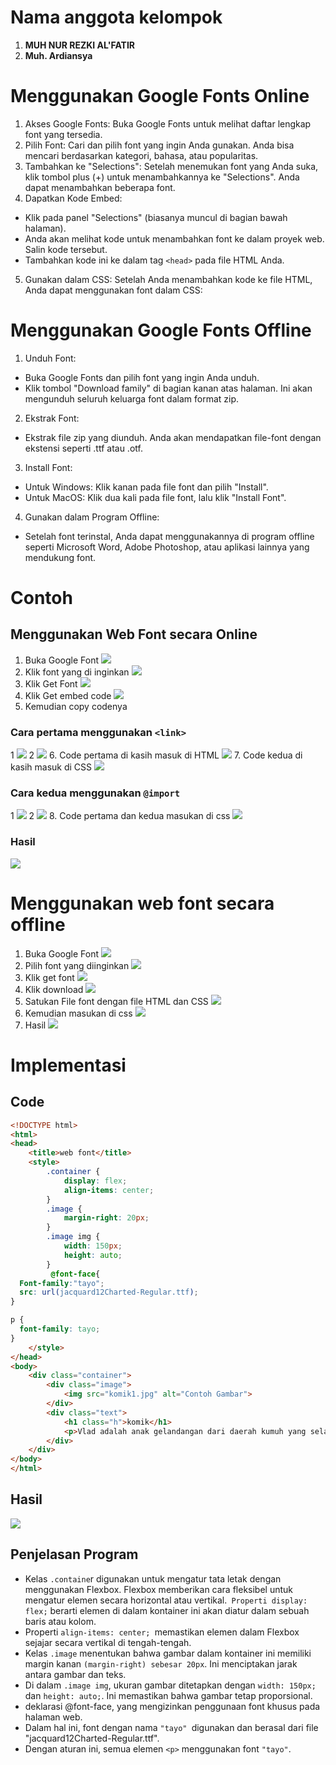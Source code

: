 # Nama anggota kelompok
1. **MUH NUR REZKI AL'FATIR**
2. **Muh. Ardiansya**

# Menggunakan Google Fonts Online
1. Akses Google Fonts: Buka Google Fonts untuk melihat daftar lengkap font yang tersedia.
2. Pilih Font: Cari dan pilih font yang ingin Anda gunakan. Anda bisa mencari berdasarkan kategori, bahasa, atau popularitas.
3. Tambahkan ke "Selections": Setelah menemukan font yang Anda suka, klik tombol plus (+) untuk menambahkannya ke "Selections". Anda dapat menambahkan beberapa font.
4. Dapatkan Kode Embed:
- Klik pada panel "Selections" (biasanya muncul di bagian bawah halaman).
- Anda akan melihat kode untuk menambahkan font ke dalam proyek web. Salin kode tersebut.
- Tambahkan kode ini ke dalam tag `<head>` pada file HTML Anda.
5. Gunakan dalam CSS: Setelah Anda menambahkan kode ke file HTML, Anda dapat menggunakan font dalam CSS:

# Menggunakan Google Fonts Offline
1. Unduh Font:
- Buka Google Fonts dan pilih font yang ingin Anda unduh.
- Klik tombol "Download family" di bagian kanan atas halaman. Ini akan mengunduh seluruh keluarga font dalam format zip.
2. Ekstrak Font:
- Ekstrak file zip yang diunduh. Anda akan mendapatkan file-font dengan ekstensi seperti .ttf atau .otf.
3. Install Font:
- Untuk Windows: Klik kanan pada file font dan pilih "Install".
- Untuk MacOS: Klik dua kali pada file font, lalu klik "Install Font".
4. Gunakan dalam Program Offline:
- Setelah font terinstal, Anda dapat menggunakannya di program offline seperti Microsoft Word, Adobe Photoshop, atau aplikasi lainnya yang mendukung font.

# Contoh
## Menggunakan Web Font secara Online
1. Buka Google Font
![](Asetwebfont/1.jpg)
2. Klik font yang di inginkan
![](Asetwebfont/2.jpg)
3. Klik Get Font
![](Asetwebfont/3.jpg)
4. Klik Get embed code
![](Asetwebfont/4.jpg)
5. Kemudian copy codenya
### Cara pertama menggunakan `<link>`
1 ![](Asetwebfont/5.jpg)
2 ![](Asetwebfont/6.jpg)
6. Code pertama di kasih masuk di HTML
![](Asetwebfont/9.jpg)
7. Code kedua di kasih masuk di CSS
![](Asetwebfont/8.jpg)
### Cara kedua menggunakan `@import`
1 ![](Asetwebfont/10.jpg)
2 ![](Asetwebfont/11.jpg)
8. Code pertama dan kedua masukan di css
![](Asetwebfont/12.jpg)
### Hasil
![](Asetwebfont/13.jpg)


# Menggunakan web font secara offline
1. Buka Google Font
![](Asetwebfont/1.jpg)
2. Pilih font yang diinginkan
![](Asetwebfont/2.jpg)
3. Klik get font
![](Asetwebfont/3.jpg)
4. Klik download
![](Asetwebfont/14.jpg)
5. Satukan File font dengan file HTML dan CSS
![](Asetwebfont/15.jpg)
6. Kemudian masukan di css
![](Asetwebfont/16.jpg)
7. Hasil
![](Asetwebfont/13.jpg)
# Implementasi
## Code
```html
<!DOCTYPE html>
<html>
<head>
    <title>web font</title>
    <style>
        .container {
            display: flex; 
            align-items: center; 
        }
        .image {
            margin-right: 20px; 
        }
        .image img {
            width: 150px;
            height: auto;
        }
         @font-face{
  Font-family:"tayo";
  src: url(jacquard12Charted-Regular.ttf);
}

p {
  font-family: tayo;
}
    </style>
</head>
<body>
    <div class="container">
        <div class="image">
            <img src="komik1.jpg" alt="Contoh Gambar">
        </div>
        <div class="text">
            <h1 class="h">komik</h1>
            <p>Vlad adalah anak gelandangan dari daerah kumuh yang selalu mengagumi kesatria.</p>
        </div>
    </div>
</body>
</html>

```
## Hasil
![](Asetwebfont/17.jpg)
## Penjelasan Program
- Kelas `.containe`r digunakan untuk mengatur tata letak dengan menggunakan Flexbox. Flexbox memberikan cara fleksibel untuk mengatur elemen secara horizontal atau vertikal.` Properti display: flex;` berarti elemen di dalam kontainer ini akan diatur dalam sebuah baris atau kolom.
- Properti `align-items: center; `memastikan elemen dalam Flexbox sejajar secara vertikal di tengah-tengah.
- Kelas `.image` menentukan bahwa gambar dalam kontainer ini memiliki margin kanan `(margin-right) sebesar 20px`. Ini menciptakan jarak antara gambar dan teks.
- Di dalam `.image img`, ukuran gambar ditetapkan dengan `width: 150px;` dan `height: auto;`. Ini memastikan bahwa gambar tetap proporsional.
- deklarasi @font-face, yang mengizinkan penggunaan font khusus pada halaman web.
- Dalam hal ini, font dengan nama `"tayo" `digunakan dan berasal dari file "jacquard12Charted-Regular.ttf".
- Dengan aturan ini, semua elemen `<p>` menggunakan font `"tayo"`.